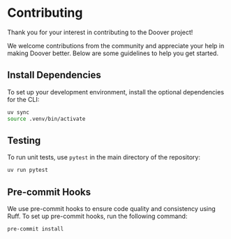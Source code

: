 # Contributing

Thank you for your interest in contributing to the Doover project! 

We welcome contributions from the community and appreciate your help in making Doover better. Below are some guidelines to help you get started.

## Install Dependencies

To set up your development environment, install the optional dependencies for the CLI:

```bash
uv sync
source .venv/bin/activate
```

## Testing

To run unit tests, use `pytest` in the main directory of the repository:

```bash
uv run pytest
```

## Pre-commit Hooks

We use pre-commit hooks to ensure code quality and consistency using Ruff. To set up pre-commit hooks, run the following command:

```bash
pre-commit install
```